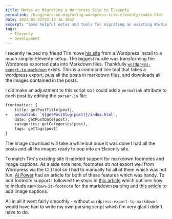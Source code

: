 ```yaml
---
title: Notes on Migrating a Wordpress Site to Eleventy
permalink: /blog/note-on-migrating-wordpress-site-eleventy/index.html
date: 2023-01-31T22:13:16.196Z
excerpt: "Some helpful notes and tools for migrating an existing Wordpress site to Eleventy"
tags:
  - Eleventy
  - Development
---
```


I recently helped my friend Tim move [his site](https://nahumck.me/) from a Wordpress install to a much simpler Eleventy setup. The biggest hurdle was transforming the Wordpress exported data into Markdown files. Thankfully [`wordpress-export-to-markdown`](https://github.com/lonekorean/wordpress-export-to-markdown) exists. This is a command line tool that takes a wordpress export, puts all the posts in markdown files, and downloads all the images contained in the posts.

I did make an adjustment to this script so I could add a `permalink` attribute to each post by editing the `parser.js` file:

```diff
frontmatter: {
    title: getPostTitle(post),
+   permalink: `${getPostSlug(post)}/index.html`,
    date: getPostDate(post),
    categories: getCategories(post),
    tags: getTags(post)
}
```

The image download will take a while but once it was done I had all the posts and all the images ready to pop into an Eleventy site.

To match Tim's existing site it needed support for markdown footnotes and image captions. As a side note here, footnotes _do not_ export well from Wordpress via the CLI tool so I had to manually fix all of them which was not fun. [Al Power](https://www.alpower.com/) had an article for both of these features which was handy. To add footnote support I followed the steps in [this article](https://www.alpower.com/tutorials/configuring-footnotes-with-eleventy/) which outlines how to include `markdown-it-footnote` for the markdown parsing and [this article](https://www.alpower.com/tutorials/adding-figures-with-captions-to-images-in-markdown-with-eleventy/) to add image captions.

All in all it went fairly smoothly - without `wordpress-export-to-markdown` I would have had to write my own parsing script which I'm very glad I didn't have to do.
